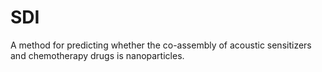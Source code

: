 # SDI
A method for predicting whether the co-assembly of acoustic sensitizers and chemotherapy drugs is nanoparticles.
